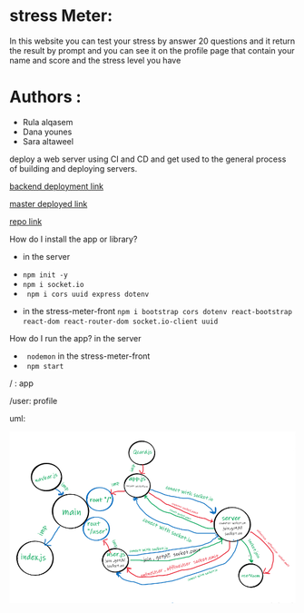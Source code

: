 # stress Meter:

In this website you can test your stress by answer 20 questions and it return the result by prompt and you can see it on the profile page that contain your name and score and the stress level you have   

# Authors : 
* Rula alqasem 
* Dana younes
* Sara altaweel

deploy a web server using CI and CD and get used to the general process of building and deploying servers.


[backend deployment link](https://testiiing-server.herokuapp.com/)

[master deployed link ](https://60f3743cda239e0007780a96--nervous-mcclintock-9140cb.netlify.app/)

[repo link](https://github.com/dana-younis/stress-meter)

How do I install the app or library?

- in the server

* `npm init -y`
* `npm i socket.io`
* ` npm i cors uuid express dotenv`

- in the stress-meter-front
  `npm i bootstrap cors dotenv react-bootstrap react-dom react-router-dom socket.io-client uuid`

How do I run the app?
in the server

- ` nodemon`
  in the stress-meter-front
- ` npm start`

/ : app

/user: profile

uml:

![..](./stressMetterUml.png)
